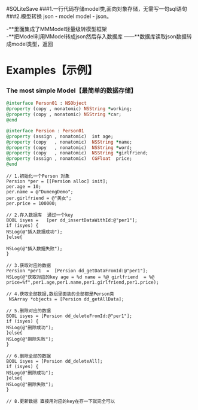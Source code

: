 #SQLiteSave
###1.一行代码存储model类,面向对象存储，无需写一句sql语句
###2.模型转换  json -  model   model - json。
   
-**里面集成了MMModel轻量级转模型框架  
-**把Model利用MModel转成json然后存入数据库
——**数据库读取json数据转成model类型，返回



# <a id="Examples"></a> Examples【示例】 
### <a id="Model"></a> The most simple  Model【最简单的数据存储】    

```ruby 
@interface Person01 : NSObject
@property (copy , nonatomic) NSString *working;
@property (copy , nonatomic) NSString *car;
@end

@interface Persion : Person01
@property (assign , nonatomic)  int age;
@property (copy   , nonatomic)  NSString *name;
@property (copy   , nonatomic)  NSString *word;
@property (copy   , nonatomic)  NSString *girlfriend;
@property (assign , nonatomic)  CGFloat  price;
@end
```

```objc
// 1.初始化一个Person 对象 
Persion *per = [[Persion alloc] init];
per.age = 10;
per.name = @"DumengDemo";
per.girlfriend = @"美女";
per.price = 100000;

// 2.存入数据库  通过一个key
BOOL isyes =   [per dd_insertDataWithId:@"per1"];
if (isyes) {
NSLog(@"插入数据成功");
}else{

NSLog(@"插入数据失败");
}  

// 3.获取对应的数据
Persion *per1  =  [Persion dd_getDataFromId:@"per1"];
NSLog(@"获取对应的key age = %d name = %@ girlfriend  = %@ price=%f",per1.age,per1.name,per1.girlfriend,per1.price); 

// 4.获取全部数据,数组里面装的全部都是Person类
 NSArray *objects = [Persion dd_getAllData]; 

// 5.删除对应的数据   
BOOL isyes = [Persion dd_deleteFromId:@"per1"];
if (isyes) {
NSLog(@"删除成功");
}else{
NSLog(@"删除失败");
}  

// 6.删除全部的数据   
BOOL isyes = [Persion dd_deleteAll];
if (isyes) {
NSLog(@"删除成功");
}else{
NSLog(@"删除失败");
} 

// 8.更新数据 直接用对应的key在存一下就完全可以
```


 
